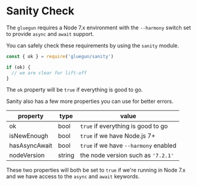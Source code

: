 # Sanity Check

The `gluegun` requires a Node 7.x environment with the `--harmony` switch set to provide `async` and `await` support.

You can safely check these requirements by using the `sanity` module.

```js
const { ok } = require('gluegun/sanity')

if (ok) {
  // we are clear for lift-off
}
```

The `ok` property will be `true` if everything is good to go.

Sanity also has a few more properties you can use for better errors.

property      | type   | value
--------------|--------|-------------------
ok            | bool   | `true` if everything is good to go
isNewEnough   | bool   | `true` if we have Node.js 7+
hasAsyncAwait | bool   | `true` if we have `--harmony` enabled
nodeVersion   | string | the node version such as `'7.2.1'`

These two properties will both be set to `true` if we're running in Node 7.x and we have access to the `async` and `await` keywords. 
